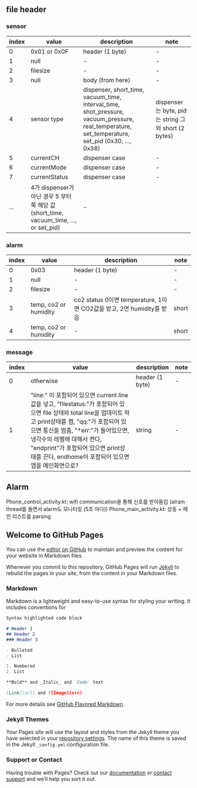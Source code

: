 ## file header
### sensor
| index | value | description | note |
| --- |  --- |  --- |  --- | 
| 0 | 0x01 or 0x0F | header (1 byte) | - |
| 1 | null | - | - |
| 2 | filesize | - | - |
| 3 | null | body (from here) | - |
| 4 | sensor type | dispenser, short_time, vacuum_time, interval_time, shot_pressure, vacuum_pressure, real_temperature, set_temperature, set_pid (0x30, …, 0x38) | dispenser는 byte, pid는 string 그외 short (2 bytes) |
| 5 | currentCH | dispenser case | - |
| 6 | currentMode | dispenser case | - |
| 7 | currentStatus | dispenser case | - |
| ... | 4가 dispenser가 아닌 경우 5 부터 쭉 해당 값 (short_time, vacuum_time, ..., or set_pid) | - |

### alarm
| index | value | description | note |
| --- |  --- |  --- |  --- | 
| 0 | 0x03 | header (1 byte) | - |
| 1 | null | - | - |
| 2 | filesize | - | - |
| 3 | temp, co2 or humidity | co2 status 0이면 temperature, 1이면 CO2값을 받고, 2면 humidity를 받음 | short |
| 4 | temp, co2 or humidity | - | short |


### message
| index | value | description | note |
| --- |  --- |  --- |  --- | 
| 0 | otherwise | header (1 byte) | - | 
| 1 | "line:" 이 포함되어 있으면 current line값을 넣고,  "filestatus:"가 포함되어 있으면 file 상태와 total line을 업데이트 하고 print상태를 켬,  "qq:"가 포함되어 있으면 통신을 멈춤,  "*err:"가 들어있으면, 냉각수의 레벨에 대해서 켠다,  "endprint"가 포함되어 있으면 print상태를 끈다,  endhome이 포함되어 있으면 앱을 메인화면으로? | string | - |





## Alarm
Phone_control_activity.kt: wifi communication을 통해 신호를 받아들임 (alram thread를 돌면서 alarm도 모니터링 (5초 마다))
Phone_main_activity.kt: 상동 + 메인 리스트를 parsing


## Welcome to GitHub Pages

You can use the [editor on GitHub](https://github.com/mgcha85/drinvivo_desc/edit/gh-pages/index.md) to maintain and preview the content for your website in Markdown files.

Whenever you commit to this repository, GitHub Pages will run [Jekyll](https://jekyllrb.com/) to rebuild the pages in your site, from the content in your Markdown files.

### Markdown

Markdown is a lightweight and easy-to-use syntax for styling your writing. It includes conventions for

```markdown
Syntax highlighted code block

# Header 1
## Header 2
### Header 3

- Bulleted
- List

1. Numbered
2. List

**Bold** and _Italic_ and `Code` text

[Link](url) and ![Image](src)
```

For more details see [GitHub Flavored Markdown](https://guides.github.com/features/mastering-markdown/).

### Jekyll Themes

Your Pages site will use the layout and styles from the Jekyll theme you have selected in your [repository settings](https://github.com/mgcha85/drinvivo_desc/settings). The name of this theme is saved in the Jekyll `_config.yml` configuration file.

### Support or Contact

Having trouble with Pages? Check out our [documentation](https://docs.github.com/categories/github-pages-basics/) or [contact support](https://support.github.com/contact) and we’ll help you sort it out.
